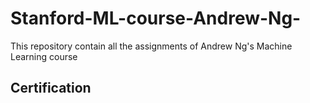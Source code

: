 # Stanford-ML-course-Andrew-Ng-
This repository contain all the assignments of Andrew Ng's Machine Learning course

## Certification



